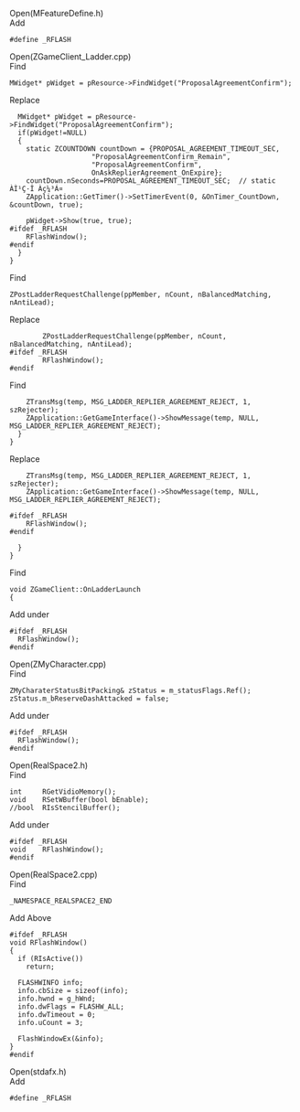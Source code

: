 Open(MFeatureDefine.h) <br>
Add <br>

    #define _RFLASH

Open(ZGameClient_Ladder.cpp) <br>
Find <br>

    MWidget* pWidget = pResource->FindWidget("ProposalAgreementConfirm");

Replace <br>

      MWidget* pWidget = pResource->FindWidget("ProposalAgreementConfirm");
      if(pWidget!=NULL)
      {
        static ZCOUNTDOWN countDown = {PROPOSAL_AGREEMENT_TIMEOUT_SEC,
                        "ProposalAgreementConfirm_Remain",
                        "ProposalAgreementConfirm",
                        OnAskReplierAgreement_OnExpire};
        countDown.nSeconds=PROPOSAL_AGREEMENT_TIMEOUT_SEC;	// static ÀÌ¹Ç·Î Àç¼³Á¤
        ZApplication::GetTimer()->SetTimerEvent(0, &OnTimer_CountDown, &countDown, true);

        pWidget->Show(true, true);
    #ifdef _RFLASH
        RFlashWindow();
    #endif
      }
    }

Find <br>

    ZPostLadderRequestChallenge(ppMember, nCount, nBalancedMatching, nAntiLead);

Replace <br>

            ZPostLadderRequestChallenge(ppMember, nCount, nBalancedMatching, nAntiLead);
    #ifdef _RFLASH
            RFlashWindow();
    #endif


Find <br>

        ZTransMsg(temp, MSG_LADDER_REPLIER_AGREEMENT_REJECT, 1, szRejecter);
        ZApplication::GetGameInterface()->ShowMessage(temp, NULL, MSG_LADDER_REPLIER_AGREEMENT_REJECT);
      }
    }


Replace <br>

        ZTransMsg(temp, MSG_LADDER_REPLIER_AGREEMENT_REJECT, 1, szRejecter);
        ZApplication::GetGameInterface()->ShowMessage(temp, NULL, MSG_LADDER_REPLIER_AGREEMENT_REJECT);

    #ifdef _RFLASH
        RFlashWindow();
    #endif

      }
    }

Find <br>

    void ZGameClient::OnLadderLaunch
    {

Add under <br>

    #ifdef _RFLASH
      RFlashWindow();
    #endif

Open(ZMyCharacter.cpp) <br>
Find <br>

	ZMyCharaterStatusBitPacking& zStatus = m_statusFlags.Ref();
	zStatus.m_bReserveDashAttacked = false;

Add under <br>

    #ifdef _RFLASH
      RFlashWindow();
    #endif 

Open(RealSpace2.h) <br>
Find <br>

    int		RGetVidioMemory();
    void	RSetWBuffer(bool bEnable);
    //bool	RIsStencilBuffer();


Add under <br>

    #ifdef _RFLASH
    void	RFlashWindow();
    #endif

Open(RealSpace2.cpp) <br>
Find <br> 

    _NAMESPACE_REALSPACE2_END

Add Above <br>

    #ifdef _RFLASH
    void RFlashWindow()
    {
      if (RIsActive())
        return;

      FLASHWINFO info;
      info.cbSize = sizeof(info);
      info.hwnd = g_hWnd;
      info.dwFlags = FLASHW_ALL;
      info.dwTimeout = 0;
      info.uCount = 3;

      FlashWindowEx(&info);
    }
    #endif

Open(stdafx.h) <br>
Add <br>

	#define _RFLASH



